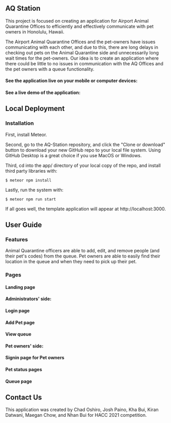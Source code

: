 ## AQ Station

This project is focused on creating an application for Airport Animal Quarantine Offices to efficiently and effectively communicate with pet owners in Honolulu, Hawaii.

The Airport Animal Quarantine Offices and the pet-owners have issues communicating with each other, and due to this, there are long delays in checking out pets on the Animal Quarantine side and unnecessarily long wait times for the pet-owners. Our idea is to create an application where there could be little to no issues in communication with the AQ Offices and the pet owners with a queue functionality.

#### See the application live on your mobile or computer devices:

#### See a live demo of the application:

## Local Deployment

### Installation

First, install Meteor.

Second, go to the AQ-Station repository, and click the "Clone or download" button to download your new GitHub repo to your local file system. Using GitHub Desktop is a great choice if you use MacOS or Windows.

Third, cd into the app/ directory of your local copy of the repo, and install third party libraries with:

```
$ meteor npm install
```

Lastly, run the system with:

```
$ meteor npm run start
```

If all goes well, the template application will appear at http://localhost:3000.

## User Guide

### Features

Animal Quarantine officers are able to add, edit, and remove people (and their pet's codes) from the queue.
Pet owners are able to easily find their location in the queue and when they need to pick up their pet.

### Pages
#### Landing page
#### Administrators' side:
#### Login page
#### Add Pet page
#### View queue
#### Pet owners' side:
#### Signin page for Pet owners
#### Pet status pages
#### Queue page

## Contact Us
This application was created by Chad Oshiro, Josh Paino, Kha Bui, Kiran Datwani, Maegan Chow, and Nhan Bui for HACC 2021 competition.
